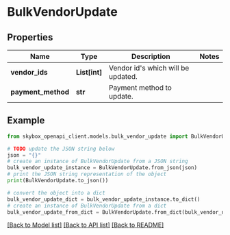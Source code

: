 # BulkVendorUpdate


## Properties

Name | Type | Description | Notes
------------ | ------------- | ------------- | -------------
**vendor_ids** | **List[int]** | Vendor id&#39;s which will be updated. | 
**payment_method** | **str** | Payment method to update. | 

## Example

```python
from skybox_openapi_client.models.bulk_vendor_update import BulkVendorUpdate

# TODO update the JSON string below
json = "{}"
# create an instance of BulkVendorUpdate from a JSON string
bulk_vendor_update_instance = BulkVendorUpdate.from_json(json)
# print the JSON string representation of the object
print(BulkVendorUpdate.to_json())

# convert the object into a dict
bulk_vendor_update_dict = bulk_vendor_update_instance.to_dict()
# create an instance of BulkVendorUpdate from a dict
bulk_vendor_update_from_dict = BulkVendorUpdate.from_dict(bulk_vendor_update_dict)
```
[[Back to Model list]](../README.md#documentation-for-models) [[Back to API list]](../README.md#documentation-for-api-endpoints) [[Back to README]](../README.md)


